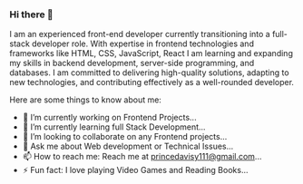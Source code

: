 ### Hi there 👋
I am an experienced front-end developer currently transitioning into a full-stack developer role. With expertise in frontend technologies and frameworks like HTML, CSS, JavaScript, React I am learning and expanding my skills in backend development, server-side programming, and databases. I am committed to delivering high-quality solutions, adapting to new technologies, and contributing effectively as a well-rounded developer.



Here are some things to know about me:

- 🔭 I’m currently working on Frontend Projects...
- 🌱 I’m currently learning full Stack Development...
- 👯 I’m looking to collaborate on any Frontend projects...
- 💬 Ask me about Web development or Technical Issues...
- 📫 How to reach me: Reach me at princedavisy111@gmail.com...
- ⚡ Fun fact: I love playing Video Games and Reading Books...

